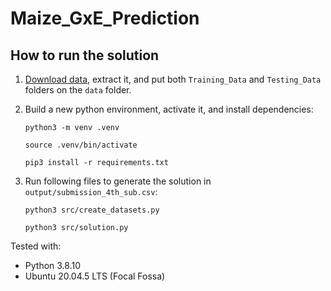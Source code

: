 # Maize_GxE_Prediction

## How to run the solution
1. [Download data](https://drive.google.com/drive/folders/1leYJY4bA3341S-JxjBIgmmAWMwVDHYRb), extract it, and put both `Training_Data` and `Testing_Data` folders on the `data` folder.

2. Build a new python environment, activate it, and install dependencies:
    ```
    python3 -m venv .venv
    ```
    ```
    source .venv/bin/activate
    ```
    ```
    pip3 install -r requirements.txt
    ```

3. Run following files to generate the solution in `output/submission_4th_sub.csv`:
    ```
    python3 src/create_datasets.py
    ```
    ```
    python3 src/solution.py
    ```

Tested with:   
- Python 3.8.10   
- Ubuntu 20.04.5 LTS (Focal Fossa)



